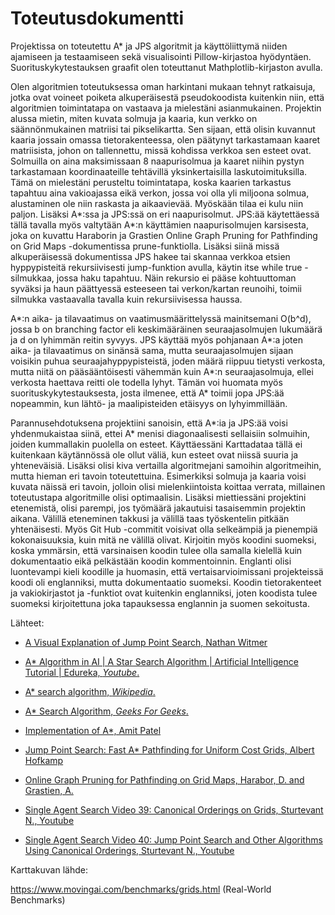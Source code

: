 # Toteutusdokumentti

Projektissa on toteutettu A* ja JPS algoritmit ja käyttöliittymä niiden ajamiseen ja testaamiseen sekä visualisointi Pillow-kirjastoa hyödyntäen. Suorituskykytestauksen graafit olen toteuttanut Mathplotlib-kirjaston avulla.

Olen algoritmien toteutuksessa oman harkintani mukaan tehnyt ratkaisuja, jotka ovat voineet poiketa alkuperäisestä pseudokoodista kuitenkin niin, että algoritmien toimintatapa on vastaava ja mielestäni asianmukainen. Projektin alussa mietin, miten kuvata solmuja ja kaaria, kun verkko on säännönmukainen matriisi tai pikselikartta. Sen sijaan, että olisin kuvannut kaaria jossain omassa tietorakenteessa, olen päätynyt tarkastamaan kaaret matriisista, johon on tallennettu, missä kohdissa verkkoa sen esteet ovat. Solmuilla on aina maksimissaan 8 naapurisolmua ja kaaret niihin pystyn tarkastamaan koordinaateille tehtävillä yksinkertaisilla laskutoimituksilla. Tämä on mielestäni perusteltu toimintatapa, koska kaarien tarkastus tapahtuu aina vakioajassa eikä verkon, jossa voi olla yli miljoona solmua, alustaminen ole niin raskasta ja aikaavievää. Myöskään tilaa ei kulu niin paljon. Lisäksi A*:ssa ja JPS:ssä on eri naapurisolmut. JPS:ää käytettäessä tällä tavalla myös valtytään A*:n käyttämien naapurisolmujen karsisesta, joka on kuvattu Haraborin ja Grastien Online Graph Pruning for Pathfinding on Grid Maps -dokumentissa prune-funktiolla. Lisäksi siinä missä alkuperäisessä dokumentissa JPS hakee tai skannaa verkkoa etsien hyppypisteitä rekursiivisesti jump-funktion avulla, käytin itse while true -silmukkaa, jossa haku tapahtuu. Näin rekursio ei pääse kohtuuttoman syväksi ja haun päättyessä esteeseen tai verkon/kartan reunoihi, toimii silmukka vastaavalla tavalla kuin rekursiivisessa haussa.

A*:n aika- ja tilavaatimus on vaatimusmäärittelyssä mainitsemani O(b^d), jossa b on branching factor eli keskimääräinen seuraajasolmujen lukumäärä ja d on lyhimmän reitin syvyys. JPS käyttää myös pohjanaan A*:a joten aika- ja tilavaatimus on sinänsä sama, mutta seuraajasolmujen sijaan voisikin puhua seuraajahyppypisteistä, joden määrä riippuu tietysti verkosta, mutta niitä on pääsääntöisesti vähemmän kuin A*:n seuraajasolmuja, ellei verkosta haettava reitti ole todella lyhyt. Tämän voi huomata myös suorituskykytestauksesta, josta ilmenee, että A* toimii jopa JPS:ää nopeammin, kun lähtö- ja maalipisteiden etäisyys on lyhyimmillään.

Parannusehdotuksena projektiini sanoisin, että A*:ia ja JPS:ää voisi yhdenmukaistaa siinä, ettei A* menisi diagonaalisesti sellaisiin solmuihin, joiden kummallakin puolella on esteet. Käyttäessäni Karttadataa tällä ei kuitenkaan käytännössä ole ollut väliä, kun esteet ovat niissä suuria ja yhteneväisiä. Lisäksi olisi kiva vertailla algoritmejani samoihin algoritmeihin, mutta hieman eri tavoin toteutettuina. Esimerkiksi solmuja ja kaaria voisi kuvata näissä eri tavoin, jolloin olisi mielenkiintoista koittaa verrata, millainen toteutustapa algoritmille olisi optimaalisin. Lisäksi miettiessäni projektini etenemistä, olisi parempi, jos työmäärä jakautuisi tasaisemmin projektin aikana. Välillä eteneminen takkusi ja välillä taas työskentelin pitkään yhtenäisesti. Myös Git Hub -commitit voisivat olla selkeämpiä ja pienempiä kokonaisuuksia, kuin mitä ne välillä olivat. Kirjoitin myös koodini suomeksi, koska ymmärsin, että varsinaisen koodin tulee olla samalla kielellä kuin dokumentaatio eikä pelkästään koodin kommentoinnin. Englanti olisi luontevampi kieli koodille ja huomasin, että vertaisarvioimissani projekteissä koodi oli englanniksi, mutta dokumentaatio suomeksi. Koodin tietorakenteet ja vakiokirjastot ja -funktiot ovat kuitenkin englanniksi, joten koodista tulee suomeksi kirjoitettuna joka tapauksessa englannin ja suomen sekoitusta.

Lähteet:

* [A Visual Explanation of Jump Point Search, Nathan Witmer](https://zerowidth.com/2013/a-visual-explanation-of-jump-point-search.html)

* [A* Algorithm in AI | A Star Search Algorithm | Artificial Intelligence Tutorial | Edureka, _Youtube_.](https://www.youtube.com/watch?v=amlkE0g-YFU)

* [A* search algorithm, _Wikipedia_.](https://en.wikipedia.org/wiki/A*_search_algorithm)

* [A* Search Algorithm, _Geeks For Geeks_.](https://www.geeksforgeeks.org/a-search-algorithm/)

* [Implementation of A*, Amit Patel](https://www.redblobgames.com/pathfinding/a-star/implementation.html)

* [Jump Point Search: Fast A* Pathfinding for Uniform Cost Grids, Albert Hofkamp](https://www.gamedev.net/tutorials/programming/artificial-intelligence/jump-point-search-fast-a-pathfinding-for-uniform-cost-grids-r4220/)

* [Online Graph Pruning for Pathfinding on Grid Maps, Harabor, D. and Grastien, A.](https://users.cecs.anu.edu.au/~dharabor/data/papers/harabor-grastien-aaai11.pdf)

* [Single Agent Search Video 39: Canonical Orderings on Grids, Sturtevant N., Youtube](https://www.youtube.com/watch?v=rskXf8kO5Lw)

* [Single Agent Search Video 40: Jump Point Search and Other Algorithms Using Canonical Orderings, Sturtevant N., Youtube](https://www.youtube.com/watch?v=__ZLnTwYNPk)

Karttakuvan lähde:

https://www.movingai.com/benchmarks/grids.html (Real-World Benchmarks)
